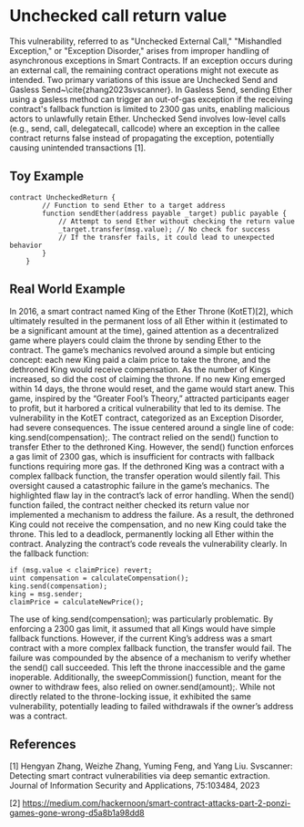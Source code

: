 # Unchecked call return value
This vulnerability, referred to as "Unchecked External Call," "Mishandled Exception," or "Exception Disorder," arises from improper handling of asynchronous exceptions in Smart Contracts. If an exception occurs during an external call, the remaining contract operations might not execute as intended. Two primary variations of this issue are Unchecked Send and Gasless Send~\cite{zhang2023svscanner}. In Gasless Send, sending Ether using a gasless method can trigger an out-of-gas exception if the receiving contract's fallback function is limited to 2300 gas units, enabling malicious actors to unlawfully retain Ether. Unchecked Send involves low-level calls (e.g., send, call, delegatecall, callcode) where an exception in the callee contract returns false instead of propagating the exception, potentially causing unintended transactions [1].

## Toy Example
```Solidity
contract UncheckedReturn {
        // Function to send Ether to a target address
        function sendEther(address payable _target) public payable {
            // Attempt to send Ether without checking the return value
            _target.transfer(msg.value); // No check for success
            // If the transfer fails, it could lead to unexpected behavior
        }
    }
```
## Real World Example
In 2016, a smart contract named King of the Ether Throne (KotET)[2], which ultimately resulted in the permanent loss of all Ether within it (estimated to be a significant amount at the time), gained attention as a decentralized game where players could claim the throne by sending Ether to the contract. The game’s mechanics revolved around a simple but enticing concept: each new King paid a claim price to take the throne, and the dethroned King would receive compensation. As the number of Kings increased, so did the cost of claiming the throne. If no new King emerged within 14 days, the throne would reset, and the game would start anew. This game, inspired by the “Greater Fool’s Theory,” attracted participants eager to profit, but it harbored a critical vulnerability that led to its demise.
The vulnerability in the KotET contract, categorized as an Exception Disorder, had severe consequences. The issue centered around a single line of code: king.send(compensation);. The contract relied on the send() function to transfer Ether to the dethroned King. However, the send() function enforces a gas limit of 2300 gas, which is insufficient for contracts with fallback functions requiring more gas. If the dethroned King was a contract with a complex fallback function, the transfer operation would silently fail. This oversight caused a catastrophic failure in the game’s mechanics.
The highlighted flaw lay in the contract’s lack of error handling. When the send() function failed, the contract neither checked its return value nor implemented a mechanism to address the failure. As a result, the dethroned King could not receive the compensation, and no new King could take the throne. This led to a deadlock, permanently locking all Ether within the contract. Analyzing the contract’s code reveals the vulnerability clearly. In the fallback function:
 ```Solidity
if (msg.value < claimPrice) revert;
uint compensation = calculateCompensation();        
king.send(compensation);
king = msg.sender;
claimPrice = calculateNewPrice();
```
The use of king.send(compensation); was particularly problematic. By enforcing a 2300 gas limit, it assumed that all Kings would have simple fallback functions. However, if the current King’s address was a smart contract with a more complex fallback function, the transfer would fail. The failure was compounded by the absence of a mechanism to verify whether the send() call succeeded. This left the throne inaccessible and the game inoperable.
Additionally, the sweepCommission() function, meant for the owner to withdraw fees, also relied on owner.send(amount);. While not directly related to the throne-locking issue, it exhibited the same vulnerability, potentially leading to failed withdrawals if the owner’s address was a contract.

## References
[1] Hengyan Zhang, Weizhe Zhang, Yuming Feng, and Yang Liu. Svscanner: Detecting smart contract vulnerabilities via deep semantic extraction. Journal of Information Security and Applications, 75:103484, 2023

[2] https://medium.com/hackernoon/smart-contract-attacks-part-2-ponzi-games-gone-wrong-d5a8b1a98dd8


